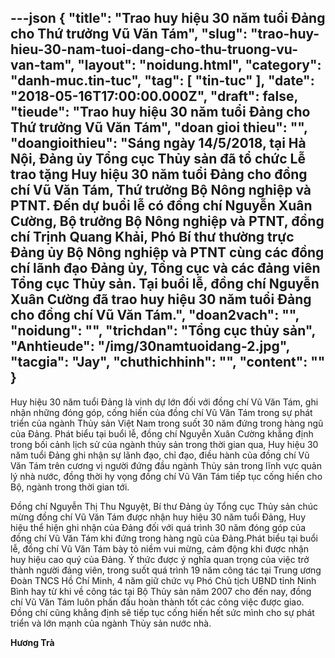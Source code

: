 ---json
{
    "title": "Trao huy hiệu 30 năm tuổi Đảng cho Thứ trưởng Vũ Văn Tám",
    "slug": "trao-huy-hieu-30-nam-tuoi-dang-cho-thu-truong-vu-van-tam",
    "layout": "noidung.html",
    "category": "danh-muc.tin-tuc",
    "tag": [
        "tin-tuc"
    ],
    "date": "2018-05-16T17:00:00.000Z",
    "draft": false,
    "tieude": "Trao huy hiệu 30 năm tuổi Đảng cho Thứ trưởng Vũ Văn Tám",
    "doan gioi thieu": "",
    "doangioithieu": "Sáng ngày 14/5/2018, tại Hà Nội, Đảng ủy Tổng cục Thủy sản đã tổ chức Lễ trao tặng Huy hiệu 30 năm tuổi Đảng cho đồng chí Vũ Văn Tám, Thứ trưởng Bộ Nông nghiệp và PTNT. Đến dự buổi lễ có đồng chí Nguyễn Xuân Cường, Bộ trưởng Bộ Nông nghiệp và PTNT, đồng chí Trịnh Quang Khải, Phó Bí thư thường trực Đảng ủy Bộ Nông nghiệp và PTNT cùng các đồng chí lãnh đạo Đảng ủy, Tổng cục và các đảng viên Tổng cục Thủy sản. Tại buổi lễ, đồng chí Nguyễn Xuân Cường đã trao huy hiệu 30 năm tuổi Đảng cho đồng chí Vũ Văn Tám.",
    "doan2vach": "",
    "noidung": "",
    "trichdan": "Tổng cục thủy sản",
    "Anhtieude": "/img/30namtuoidang-2.jpg",
    "tacgia": "Jay",
    "chuthichhinh": "",
    "__content__": ""
}
---
<p>Huy hiệu 30 năm tuổi Đảng l&agrave; vinh dự lớn đối với đồng ch&iacute; Vũ Văn T&aacute;m, ghi nhận những đ&oacute;ng g&oacute;p, cống hiến của đồng ch&iacute; Vũ Văn T&aacute;m trong sự ph&aacute;t triển của ng&agrave;nh Thủy sản Việt Nam trong suốt 30 năm đứng trong h&agrave;ng ngũ của Đảng. Ph&aacute;t biểu tại buổi lễ, đồng ch&iacute; Nguyễn Xu&acirc;n Cường khẳng định trong bối cảnh lịch sử của ng&agrave;nh thủy sản trong thời gian qua, Huy hiệu 30 năm tuổi Đảng ghi nhận sự l&atilde;nh đạo, chỉ đạo, điều h&agrave;nh của đồng ch&iacute; Vũ Văn T&aacute;m tr&ecirc;n cương vị người đứng đầu ng&agrave;nh Thủy sản trong lĩnh vực quản l&yacute; nh&agrave; nước, đồng thời hy vọng đồng ch&iacute; Vũ Văn T&aacute;m tiếp tục cống hiến cho Bộ, ng&agrave;nh trong thời gian tới.</p>

<p>Đồng ch&iacute; Nguyễn Thị Thu Nguyệt, B&iacute; thư Đảng ủy Tổng cục Thủy sản ch&uacute;c mừng đồng ch&iacute; Vũ Văn T&aacute;m được nhận huy hiệu 30 năm tuổi Đảng, Huy hiệu thể hiện ghi nhận của Đảng đối với qu&aacute; tr&igrave;nh 30 năm đ&oacute;ng g&oacute;p của đồng ch&iacute; Vũ Văn&nbsp;T&aacute;m khi đứng trong h&agrave;ng ngũ của Đảng.Ph&aacute;t biểu tại buổi lễ, đồng ch&iacute; Vũ Văn T&aacute;m b&agrave;y tỏ niềm vui mừng, cảm động khi được nhận huy hiệu cao qu&yacute; của Đảng. &Yacute; thức được &yacute; nghĩa quan trọng của việc trở th&agrave;nh người đảng vi&ecirc;n, trong suốt qu&aacute; tr&igrave;nh 19 năm c&ocirc;ng t&aacute;c tại Trung ương Đo&agrave;n TNCS Hồ Ch&iacute; Minh, 4 năm giữ chức vụ Ph&oacute; Chủ tịch UBND tỉnh Ninh B&igrave;nh hay từ khi về c&ocirc;ng t&aacute;c tại Bộ Thủy sản năm 2007 cho đến nay, đồng ch&iacute; Vũ Văn T&aacute;m lu&ocirc;n phấn đấu ho&agrave;n th&agrave;nh tốt c&aacute;c c&ocirc;ng việc được giao. Đồng ch&iacute; cũng khẳng định sẽ tiếp tục cống hiến hết sức m&igrave;nh cho sự ph&aacute;t triển v&agrave; lớn mạnh của ng&agrave;nh Thủy sản nước nh&agrave;.</p>

<p><strong>Hương Tr&agrave;</strong></p>
